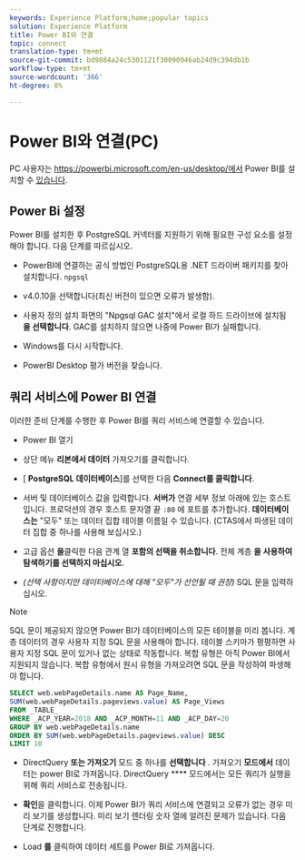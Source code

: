 ```yaml
---
keywords: Experience Platform;home;popular topics
solution: Experience Platform
title: Power BI와 연결
topic: connect
translation-type: tm+mt
source-git-commit: bd9884a24c5301121f30090946ab24d9c394db1b
workflow-type: tm+mt
source-wordcount: '366'
ht-degree: 0%

---
```



# Power BI와 연결(PC)

PC 사용자는 https://powerbi.microsoft.com/en-us/desktop/에서 Power BI를 설치할 수 [있습니다](https://powerbi.microsoft.com/en-us/desktop/).

## Power Bi 설정

Power BI를 설치한 후 PostgreSQL 커넥터를 지원하기 위해 필요한 구성 요소를 설정해야 합니다. 다음 단계를 따르십시오.

- PowerBI에 연결하는 공식 방법인 PostgreSQL용 .NET 드라이버 패키지를 찾아 설치합니다. `npgsql`

- v4.0.10을 선택합니다(최신 버전이 있으면 오류가 발생함).

- 사용자 정의 설치 화면의 &quot;Npgsql GAC 설치&quot;에서 로컬 하드 드라이브에 설치됨 **을 선택합니다**. GAC를 설치하지 않으면 나중에 Power BI가 실패합니다.

- Windows를 다시 시작합니다.

- PowerBI Desktop 평가 버전을 찾습니다.

## 쿼리 서비스에 Power BI 연결

이러한 준비 단계를 수행한 후 Power BI를 쿼리 서비스에 연결할 수 있습니다.

- Power BI 열기

- 상단 메뉴 **리본에서 데이터** 가져오기를 클릭합니다.

- [ **PostgreSQL 데이터베이스**]를 선택한 다음 **Connect를 클릭합니다**.

- 서버 및 데이터베이스 값을 입력합니다. **서버가** 연결 세부 정보 아래에 있는 호스트입니다. 프로덕션의 경우 호스트 문자열 끝 `:80` 에 포트를 추가합니다. **데이터베이스는** &quot;모두&quot; 또는 데이터 집합 테이블 이름일 수 있습니다. (CTAS에서 파생된 데이터 집합 중 하나를 사용해 보십시오.)

- 고급 옵션 **을**&#x200B;클릭한 다음 관계 열 **포함의 선택을 취소합니다**. 전체 계층 **을 사용하여 탐색하기를 선택하지 마십시오**.

- *(선택 사항이지만 데이터베이스에 대해 &quot;모두&quot;가 선언될 때 권장)* SQL 문을 입력하십시오.

>[!NOTE]
>
>SQL 문이 제공되지 않으면 Power BI가 데이터베이스의 모든 테이블을 미리 봅니다. 계층 데이터의 경우 사용자 지정 SQL 문을 사용해야 합니다. 테이블 스키마가 평평하면 사용자 지정 SQL 문이 있거나 없는 상태로 작동합니다. 복합 유형은 아직 Power BI에서 지원되지 않습니다. 복합 유형에서 원시 유형을 가져오려면 SQL 문을 작성하여 파생해야 합니다.

```sql
SELECT web.webPageDetails.name AS Page_Name, 
SUM(web.webPageDetails.pageviews.value) AS Page_Views 
FROM _TABLE_ 
WHERE _ACP_YEAR=2018 AND _ACP_MONTH=11 AND _ACP_DAY=20 
GROUP BY web.webPageDetails.name 
ORDER BY SUM(web.webPageDetails.pageviews.value) DESC 
LIMIT 10
```

- DirectQuery **또는 가져오기** 모드 중 하나를 **선택합니다** . 가져오기 **모드에서** 데이터는 power BI로 가져옵니다. DirectQuery **** 모드에서는 모든 쿼리가 실행을 위해 쿼리 서비스로 전송됩니다.

- **확인**&#x200B;을 클릭합니다. 이제 Power BI가 쿼리 서비스에 연결되고 오류가 없는 경우 미리 보기를 생성합니다. 미리 보기 렌더링 숫자 열에 알려진 문제가 있습니다. 다음 단계로 진행합니다.

- Load **를** 클릭하여 데이터 세트를 Power BI로 가져옵니다.
